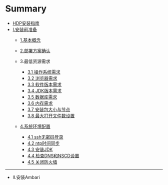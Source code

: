 # Summary

* [HDP安装指南](README.md)
* [I.安装前准备](i..md)
  * [1.基本概念](I.安装前准备/基本概念.md)
  * [2.部署方案确认](I.安装前准备/部署方案确认.md)
  * 3.最低资源需求
    * [3.1 操作系统需求](I.安装前准备/操作系统需求.md)
    * [3.2 浏览器需求](I.安装前准备/浏览器需求.md)
    * [3.3 软件版本需求](I.安装前准备/浏览器版本需求.md)
    * [3.4 JDK版本需求](I.安装前准备/JDK需求.md)
    * [3.5 数据库需求](I.安装前准备/数据库需求.md)
    * [3.6 内存需求](I.安装前准备/内存需求.md)
    * [3.7 安装包大小与节点](I.安装前准备/安装包大小与节点数.md)
    * [3.8 最大打开文件数设置  ](I.安装前准备/最大打开文件数设置.md)

  * [4.系统环境配置](系统环境配置.md)
    * [4.1 ssh无密码登录](I.安装前准备/ssh无密码登录.md)
    * [4.2 ntp时间同步](I.安装前准备/ntp时间同步.md)
    * [4.3 安装JDK](I.安装前准备/安装JDK.md)
    * [4.4 检查DNS和NSCD设置](I.安装前准备/检查DNS和NSCD设置.md)
    * [4.5 关闭防火墙](I.安装前准备/关闭防火墙.md)

    
    

    

---

* II.安装Ambari

